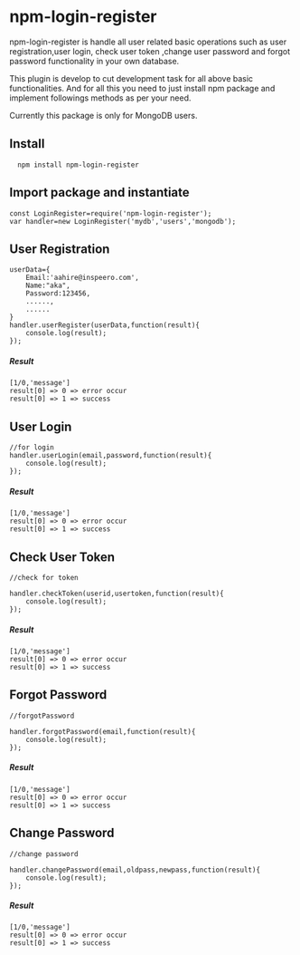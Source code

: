 # npm-login-register

npm-login-register is handle all user related basic operations such as user registration,user login, check user token ,change user password and forgot password functionality in your own database.

This plugin is develop to cut development task for all above basic functionalities. 
And for all this you need to just install npm package and implement followings methods as per your need.

Currently this package is only for MongoDB users.

## Install
```
  npm install npm-login-register
```  
## Import package and instantiate
```
const LoginRegister=require('npm-login-register');
var handler=new LoginRegister('mydb','users','mongodb');
```
## User Registration
```
userData={
    Email:'aahire@inspeero.com',
    Name:"aka",
    Password:123456,
    ......,
    ......
}
handler.userRegister(userData,function(result){
    console.log(result);
});
```
##### Result
  ```
  [1/0,'message']
  result[0] => 0 => error occur
  result[0] => 1 => success
  ```
## User Login
```
//for login
handler.userLogin(email,password,function(result){
    console.log(result);
});
```
##### Result
  ```
  [1/0,'message']
  result[0] => 0 => error occur
  result[0] => 1 => success
  ```
## Check User Token

```
//check for token

handler.checkToken(userid,usertoken,function(result){
    console.log(result);
});
```
##### Result
  ```
  [1/0,'message']
  result[0] => 0 => error occur
  result[0] => 1 => success
  ```
## Forgot Password
```
//forgotPassword

handler.forgotPassword(email,function(result){
    console.log(result);
});
```
##### Result
  ```
  [1/0,'message']
  result[0] => 0 => error occur
  result[0] => 1 => success
  ```
## Change Password

```
//change password

handler.changePassword(email,oldpass,newpass,function(result){
    console.log(result);
});
```
##### Result
  ```
  [1/0,'message']
  result[0] => 0 => error occur
  result[0] => 1 => success
  ```
